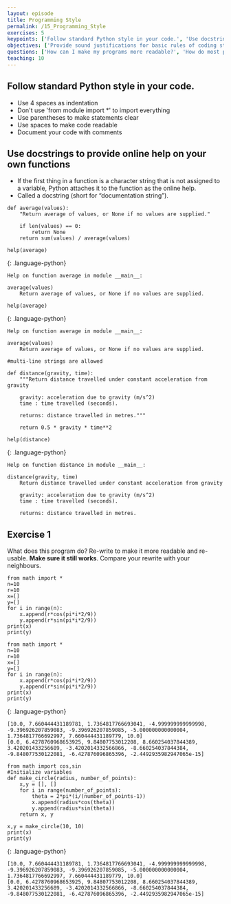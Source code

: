 ```yaml
---
layout: episode
title: Programming Style
permalink: /15_Programming_Style
exercises: 5
keypoints: ['Follow standard Python style in your code.', 'Use docstrings to provide online help.']
objectives: ['Provide sound justifications for basic rules of coding style.', 'Refactor one-page programs to make them more readable and justify the changes.', 'Use Python community coding standards (PEP-8).']
questions: ['How can I make my programs more readable?', 'How do most programmers format their code?', 'How can programs check their own operation?']
teaching: 10
---
```


## Follow standard Python style in your code.
* Use 4 spaces as indentation
* Don't use 'from module import *' to import everything
* Use parentheses to make statements clear
* Use spaces to make code readable
* Document your code with comments

## Use docstrings to provide online help on your own functions
* If the first thing in a function is a character string that is not assigned to a variable, Python attaches it to the function as the online help.
* Called a docstring (short for “documentation string”).


~~~
def average(values):
    "Return average of values, or None if no values are supplied."
    
    if len(values) == 0:
        return None
    return sum(values) / average(values)

help(average)
~~~
{: .language-python}

    Help on function average in module __main__:
    
    average(values)
        Return average of values, or None if no values are supplied.



~~~
help(average)
~~~
{: .language-python}

    Help on function average in module __main__:
    
    average(values)
        Return average of values, or None if no values are supplied.



~~~
#multi-line strings are allowed

def distance(gravity, time): 
    """Return distance travelled under constant acceleration from gravity
    
    gravity: acceleration due to gravity (m/s^2)
    time : time travelled (seconds).
    
    returns: distance travelled in metres."""

    return 0.5 * gravity * time**2

help(distance)
~~~
{: .language-python}

    Help on function distance in module __main__:
    
    distance(gravity, time)
        Return distance travelled under constant acceleration from gravity
        
        gravity: acceleration due to gravity (m/s^2)
        time : time travelled (seconds).
        
        returns: distance travelled in metres.


## Exercise 1
What does this program do? Re-write to make it more readable and re-usable. **Make sure it still works**. Compare your rewrite with your neighbours.

    from math import *
    n=10
    r=10
    x=[]
    y=[]
    for i in range(n):
        x.append(r*cos(pi*i*2/9))
        y.append(r*sin(pi*i*2/9))
    print(x)
    print(y)
    


~~~
from math import *
n=10
r=10
x=[]
y=[]
for i in range(n):
    x.append(r*cos(pi*i*2/9))
    y.append(r*sin(pi*i*2/9))
print(x)
print(y)
~~~
{: .language-python}

    [10.0, 7.660444431189781, 1.7364817766693041, -4.999999999999998, -9.396926207859083, -9.396926207859085, -5.000000000000004, 1.7364817766692997, 7.660444431189779, 10.0]
    [0.0, 6.4278760968653925, 9.84807753012208, 8.660254037844389, 3.420201433256689, -3.4202014332566866, -8.660254037844384, -9.848077530122081, -6.427876096865396, -2.4492935982947065e-15]


~~~
from math import cos,sin
#Initialize variables
def make_circle(radius, number_of_points):
    x,y = [], []
    for i in range(number_of_points):
        theta = 2*pi*(i/(number_of_points-1))
        x.append(radius*cos(theta))
        y.append(radius*sin(theta))
    return x, y

x,y = make_circle(10, 10)
print(x)
print(y)
~~~
{: .language-python}

    [10.0, 7.660444431189781, 1.7364817766693041, -4.999999999999998, -9.396926207859083, -9.396926207859085, -5.000000000000004, 1.7364817766692997, 7.660444431189779, 10.0]
    [0.0, 6.4278760968653925, 9.84807753012208, 8.660254037844389, 3.420201433256689, -3.4202014332566866, -8.660254037844384, -9.848077530122081, -6.427876096865396, -2.4492935982947065e-15]
